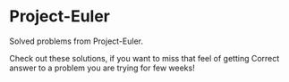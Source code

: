 # Project-Euler
Solved problems from Project-Euler.

Check out these solutions, if you want to miss that feel of getting Correct answer 
to a problem you are trying for few weeks!
